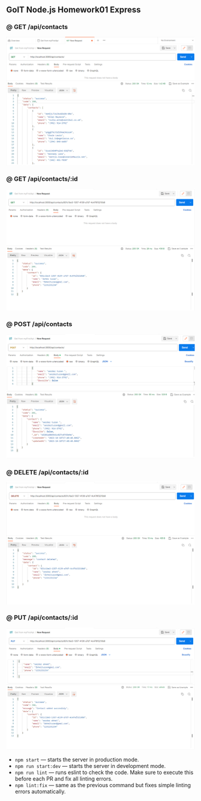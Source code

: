 ## GoIT Node.js Homework01 Express

### @ GET /api/contacts
![GoIT-hw-02](https://github.com/fehmituran/Rest-Api-Application/blob/hw01-express/img/get.PNG)

### @ GET /api/contacts/:id
![GoIT-hw-02](https://github.com/fehmituran/Rest-Api-Application/blob/hw01-express/img/getId.PNG)

### @ POST /api/contacts
![GoIT-hw-02](https://github.com/fehmituran/Rest-Api-Application/blob/hw01-express/img/post.PNG)

### @ DELETE /api/contacts/:id
![GoIT-hw-02](https://github.com/fehmituran/Rest-Api-Application/blob/hw01-express/img/delete.PNG)

### @ PUT /api/contacts/:id
![GoIT-hw-02](https://github.com/fehmituran/Rest-Api-Application/blob/hw01-express/img/update.PNG)




- `npm start` &mdash; starts the server in production mode.
- `npm run start:dev` &mdash; starts the server in development mode.
- `npm run lint` &mdash; runs eslint to check the code. Make sure to execute this before each PR and fix all linting errors.
- `npm lint:fix` &mdash; same as the previous command but fixes simple linting errors automatically.
